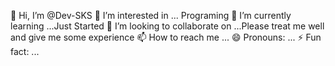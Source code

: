 👋 Hi, I’m @Dev-SKS
👀 I’m interested in ... Programing
🌱 I’m currently learning ...Just Started
💞️ I’m looking to collaborate on ...Please treat me well and give me some experience
📫 How to reach me ...
😄 Pronouns: ...
⚡ Fun fact: ...

<!---
Dev-SKS/Dev-SKS is a ✨ special ✨ repository because its `README.md` (this file) appears on your GitHub profile.
You can click the Preview link to take a look at your changes.
--->
